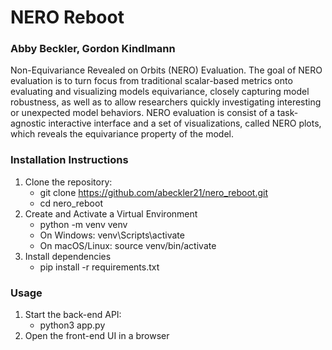 # NERO Reboot
### Abby Beckler, Gordon Kindlmann
Non-Equivariance Revealed on Orbits (NERO) Evaluation. The goal of NERO evaluation is to turn focus from traditional scalar-based
metrics onto evaluating and visualizing models equivariance, closely capturing model robustness, as well as to allow researchers
quickly investigating interesting or unexpected model behaviors. NERO evaluation is consist of a task-agnostic interactive interface
and a set of visualizations, called NERO plots, which reveals the equivariance property of the model.


### Installation Instructions

1. Clone the repository:
   - git clone https://github.com/abeckler21/nero_reboot.git
   - cd nero_reboot
2. Create and Activate a Virtual Environment
   - python -m venv venv
   - On Windows: venv\Scripts\activate
   - On macOS/Linux: source venv/bin/activate
3. Install dependencies
   - pip install -r requirements.txt

### Usage
1. Start the back-end API:
   - python3 app.py
2.  Open the front-end UI in a browser

